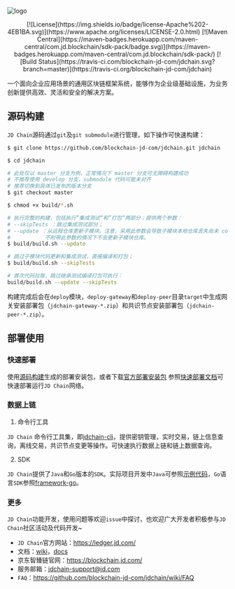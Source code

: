 ![logo](http://storage.jd.com/jd.block.chain/jdt-jdchain.png)

<div align="center">
[![License](https://img.shields.io/badge/license-Apache%202-4EB1BA.svg)](https://www.apache.org/licenses/LICENSE-2.0.html)
[![Maven Central](https://maven-badges.herokuapp.com/maven-central/com.jd.blockchain/sdk-pack/badge.svg)](https://maven-badges.herokuapp.com/maven-central/com.jd.blockchain/sdk-pack/)
[![Build Status](https://travis-ci.com/blockchain-jd-com/jdchain.svg?branch=master)](https://travis-ci.org/blockchain-jd-com/jdchain)
</div>

一个面向企业应用场景的通用区块链框架系统，能够作为企业级基础设施，为业务创新提供高效、灵活和安全的解决方案。

## 源码构建

`JD Chain`源码通过`git`及`git submodule`进行管理，如下操作可快速构建：

```bash
$ git clone https://github.com/blockchain-jd-com/jdchain.git jdchain

$ cd jdchain

# 此处仅以 master 分支为例，正常情况下 master 分支可无障碍构建成功
# 不推荐使用 develop 分支，submodule 代码可能未对齐
# 推荐切换到具体已发布的版本分支
$ git checkout master

$ chmod +x build/*.sh

# 执行完整的构建，包括执行”集成测试“和”打包“两部分；提供两个参数：
# --skipTests ：跳过集成测试部分； 
# --update ：从远程仓库更新子模块。注意，采用此参数会导致子模块本地仓库丢失尚未 commit 的代码。
#           不附带此参数的情况下不会更新子模块仓库。
$ build/build.sh --update

# 跳过子模块代码更新和集成测试，直接编译和打包；
$ build/build.sh --skipTests

# 首次代码拉取，跳过继承测试编译打包可执行：
build/build.sh --update --skipTests
```

构建完成后会在`deploy`模块，`deploy-gateway`和`deploy-peer`目录`target`中生成网关安装部署包（`jdchain-gateway-*.zip`）和共识节点安装部署包（`jdchain-peer-*.zip`）。


## 部署使用

### 快速部署

使用[源码构建](#源码构建)生成的部署安装包，或者下载[官方部署安装包](http://ledger.jd.com/downloadapps.html) 参照[快速部署文档](docs/quick_start.md)可快速部署运行`JD Chain`网络。

### 数据上链

1. 命令行工具

`JD Chain` 命令行工具集，即[jdchain-cli](docs/jdchain_cli.md)，提供密钥管理，实时交易，链上信息查询，离线交易，共识节点变更等操作。可快速执行数据上链和链上数据查询。

2. SDK

`JD Chain`提供了`Java`和`Go`版本的`SDK`。实际项目开发中`Java`可参照[示例代码](https://github.com/blockchain-jd-com/jdchain/tree/master/samples)，`Go`语言`SDK`参照[framework-go](https://github.com/blockchain-jd-com/framework-go)。

### 更多

`JD Chain`功能开发，使用问题等欢迎`issue`中探讨，也欢迎广大开发者积极参与`JD Chain`社区活动及代码开发~

- `JD Chain`官方网站：https://ledger.jd.com/
- 文档：[wiki](https://github.com/blockchain-jd-com/jdchain/wiki)，[docs](docs/)
- 京东智臻链官网：https://blockchain.jd.com/
- 服务邮箱：jdchain-support@jd.com
- `FAQ`：https://github.com/blockchain-jd-com/jdchain/wiki/FAQ